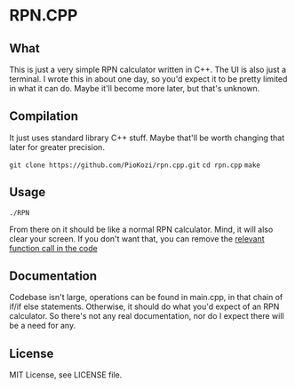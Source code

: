 # RPN.CPP

## What

This is just a very simple RPN calculator written in C++. The UI is
also just a terminal. I wrote this in about one day, so you'd expect
it to be pretty limited in what it can do. Maybe it'll become more
later, but that's unknown.

## Compilation

It just uses standard library C++ stuff. Maybe that'll be worth
changing that later for greater precision.

`git clone https://github.com/PioKozi/rpn.cpp.git`
`cd rpn.cpp`
`make`

## Usage

`./RPN`

From there on it should be like a normal RPN calculator.
Mind, it will also clear your screen. If you don't want that, you can
remove the [relevant function call in the code](https://github.com/PioKozi/rpn.cpp/blob/master/main.cpp#L51)

## Documentation

Codebase isn't large, operations can be found in main.cpp, in that
chain of if/if else statements. Otherwise, it should do what you'd
expect of an RPN calculator. So there's not any real documentation,
nor do I expect there will be a need for any.

## License

MIT License, see LICENSE file.
